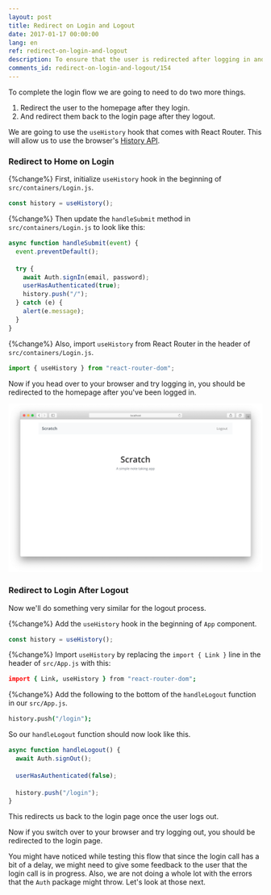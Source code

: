 ```yaml
---
layout: post
title: Redirect on Login and Logout
date: 2017-01-17 00:00:00
lang: en
ref: redirect-on-login-and-logout
description: To ensure that the user is redirected after logging in and logging out of our React.js app, we are going to use the useHistory React hook from React Router. And we’ll use the history.push method to navigate the app.
comments_id: redirect-on-login-and-logout/154
---
```


To complete the login flow we are going to need to do two more things.

1. Redirect the user to the homepage after they login.
2. And redirect them back to the login page after they logout.

We are going to use the `useHistory` hook that comes with React Router. This will allow us to use the browser's [History API](https://developer.mozilla.org/en-US/docs/Web/API/History).

### Redirect to Home on Login

{%change%} First, initialize `useHistory` hook in the beginning of `src/containers/Login.js`.

``` javascript
const history = useHistory();
```

{%change%} Then update the `handleSubmit` method in `src/containers/Login.js` to look like this:

``` javascript
async function handleSubmit(event) {
  event.preventDefault();

  try {
    await Auth.signIn(email, password);
    userHasAuthenticated(true);
    history.push("/");
  } catch (e) {
    alert(e.message);
  }
}
```

{%change%}  Also, import `useHistory` from React Router in the header of `src/containers/Login.js`.

``` javascript
import { useHistory } from "react-router-dom";
```

Now if you head over to your browser and try logging in, you should be redirected to the homepage after you've been logged in.

![React Router v4 redirect home after login screenshot](/assets/redirect-home-after-login.png)

### Redirect to Login After Logout

Now we'll do something very similar for the logout process. 

{%change%} Add the `useHistory` hook in the beginning of `App` component.

``` javascript
const history = useHistory();
```

{%change%} Import `useHistory` by replacing the `import { Link }` line in the header of `src/App.js` with this:

``` coffee
import { Link, useHistory } from "react-router-dom";
```

{%change%} Add the following to the bottom of the `handleLogout` function in our `src/App.js`.

``` coffee
history.push("/login");
```

So our `handleLogout` function should now look like this.

``` javascript
async function handleLogout() {
  await Auth.signOut();

  userHasAuthenticated(false);

  history.push("/login");
}
```

This redirects us back to the login page once the user logs out.

Now if you switch over to your browser and try logging out, you should be redirected to the login page.

You might have noticed while testing this flow that since the login call has a bit of a delay, we might need to give some feedback to the user that the login call is in progress. Also, we are not doing a whole lot with the errors that the `Auth` package might throw. Let's look at those next.
